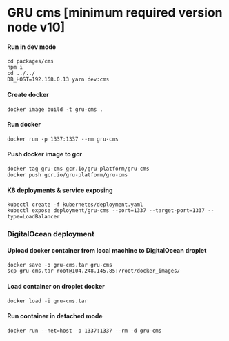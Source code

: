 # GRU cms [minimum required version node v10]

#### Run in dev mode
```
cd packages/cms
npm i
cd ../../
DB_HOST=192.168.0.13 yarn dev:cms
```

#### Create docker
```
docker image build -t gru-cms .
```

#### Run docker
```
docker run -p 1337:1337 --rm gru-cms
```

#### Push docker image to gcr
```
docker tag gru-cms gcr.io/gru-platform/gru-cms
docker push gcr.io/gru-platform/gru-cms
```

#### K8 deployments & service exposing
```
kubectl create -f kubernetes/deployment.yaml
kubectl expose deployment/gru-cms --port=1337 --target-port=1337 --type=LoadBalancer
```

### **DigitalOcean deployment**

#### Upload docker container from local machine to DigitalOcean droplet
```
docker save -o gru-cms.tar gru-cms
scp gru-cms.tar root@104.248.145.85:/root/docker_images/
```

#### Load container on droplet docker
```
docker load -i gru-cms.tar
```

#### Run container in detached mode
```
docker run --net=host -p 1337:1337 --rm -d gru-cms
```
